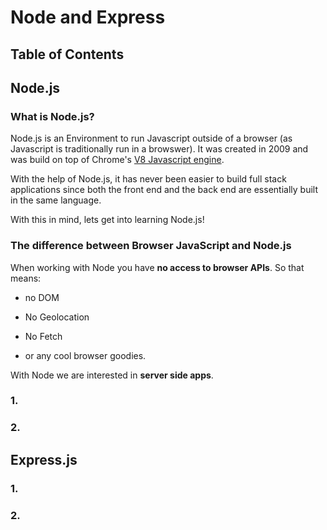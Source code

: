 # Node and Express

## Table of Contents

## Node.js

### What is Node.js?

Node.js is an Environment to run Javascript outside of a browser (as Javascript is traditionally run in a browswer). It was created in 2009 and was build on top of Chrome's [V8 Javascript engine](https://v8.dev).

With the help of Node.js, it has never been easier to build full stack applications since both the front end and the back end are essentially built in the same language.

With this in mind, lets get into learning Node.js!

### The difference between Browser JavaScript and Node.js

When working with Node you have **no access to browser APIs**. So that means:

- no DOM

- No Geolocation

- No Fetch

- or any cool browser goodies.

With Node we are interested in **server side apps**.

### 1.

### 2.

## Express.js

### 1.

### 2.
